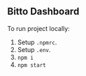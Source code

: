 ## Bitto Dashboard

To run project locally:
1. Setup `.npmrc`.
2. Setup `.env`.
3. `npm i`
4. `npm start`
